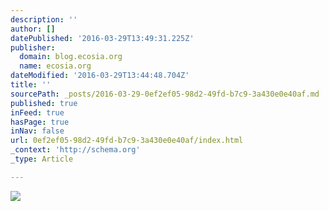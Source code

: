 ```yaml
---
description: ''
author: []
datePublished: '2016-03-29T13:49:31.225Z'
publisher:
  domain: blog.ecosia.org
  name: ecosia.org
dateModified: '2016-03-29T13:44:48.704Z'
title: ''
sourcePath: _posts/2016-03-29-0ef2ef05-98d2-49fd-b7c9-3a430e0e40af.md
published: true
inFeed: true
hasPage: true
inNav: false
url: 0ef2ef05-98d2-49fd-b7c9-3a430e0e40af/index.html
_context: 'http://schema.org'
_type: Article

---
```

![](http://36.media.tumblr.com/f7f7eefe3575859994484cc280236c70/tumblr_nxcdpqFxxj1surx8uo1_r2_1280.png)